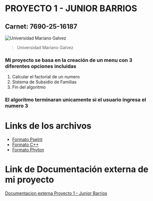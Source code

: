 # PROYECTO 1 - JUNIOR BARRIOS
## Carnet: 7690-25-16187
![Universidad Mariano Galvez](https://aprende.guatemala.com/wp-content/uploads/2016/09/guatemala-universidadmarianogalvez.jpg)
> Universidad Mariano Galvez

### Mi proyecto se basa en la creación de un menu con 3 diferentes opciones incluidas 
1. Calcular el factorial de un numero
2. Sistema de Subsidio de Familias
3. Fin del algoritmo
   
### El algoritmo terminaran unicamente si el usuario ingresa el numero **3**
# Links de los archivos
- [Formato PseInt](https://github.com/Jbarrios123456/Proyecto1-JuniorBarrios/blob/main/Proyecto1.psc)
- [Formato C++](https://github.com/Jbarrios123456/Proyecto1-JuniorBarrios/blob/main/Proyecto1c%2B%2B.cpp)
- [Formato Phyton](https://github.com/Jbarrios123456/Proyecto1-JuniorBarrios/blob/main/Proyecto1py.py)

# Link de Documentación externa de mi proyecto
[Documentacion externa Proyecto 1 - Junior Barrios](https://github.com/Jbarrios123456/Documentaci-n)


